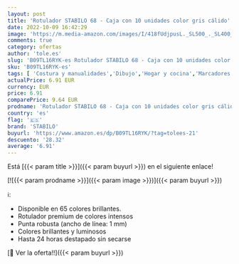 ```yaml
---
layout: post
title: 'Rotulador STABILO 68 - Caja con 10 unidades color gris cálido'
date: 2022-10-09 16:42:29
image: 'https://m.media-amazon.com/images/I/418fUdjpusL._SL500_._SL400_.jpg'
comments: true
category: ofertas
author: 'tole.es'
slug: 'B09TL16RYK-es Rotulador STABILO 68 - Caja con 10 unidades color gris cálido'
sku: 'B09TL16RYK-es'
tags: [ 'Costura y manualidades','Dibujo','Hogar y cocina','Marcadores','Materiales de dibujo','rotulador','stabilo','🇪🇸', ]
actualPrice: 6.91 EUR
currency: EUR
price: 6.91
comparePrice: 9.64 EUR
prodname: 'Rotulador STABILO 68 - Caja con 10 unidades color gris cálido'
country: 'es'
flag: '🇪🇸'
brand: 'STABILO'
buyurl: 'https://www.amazon.es/dp/B09TL16RYK/?tag=tolees-21'
descuento: '28.32'
average: '6.91'
---
```


Está [{{< param title >}}]({{< param buyurl >}}) en el siguiente enlace!

[![{{< param prodname >}}]({{< param image >}})]({{< param buyurl >}})

ℹ️:

- Disponible en 65 colores brillantes.
- Rotulador premium de colores intensos
- Punta robusta (ancho de línea: 1 mm)
- Colores brillantes y luminosos
- Hasta 24 horas destapado sin secarse

[🛒 Ver la oferta!!]({{< param buyurl >}})
